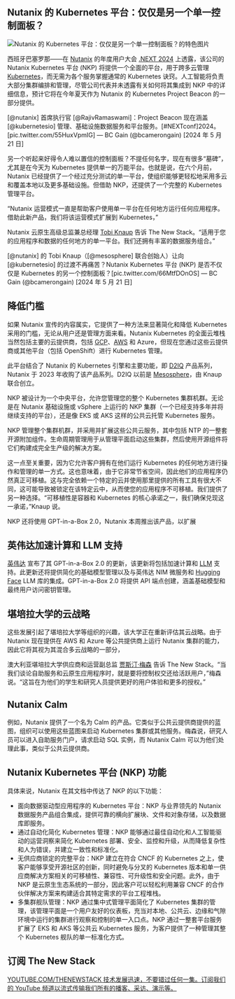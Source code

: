 ## Nutanix 的 Kubernetes 平台：仅仅是另一个单一控制面板？

![Nutanix 的 Kubernetes 平台：仅仅是另一个单一控制面板？的特色图片](https://cdn.thenewstack.io/media/2024/05/06a59fb7-anne-nygard-rjtmsjld2bq-unsplash-1-1024x683.jpg)

西班牙巴塞罗那——在 [Nutanix](https://thenewstack.io/nutanix-adds-3-new-parts-to-its-multicloud-dm-platform/) 的年度用户大会 [.NEXT 2024](https://www.nutanix.com/next) 上透露，该公司的 Nutanix Kubernetes 平台 (NKP) 将提供一个全面的平台，用于跨多云管理 [Kubernetes](https://thenewstack.io/kubernetes/)，而无需为各个服务掌握通常的 Kubernetes 诀窍。人工智能将负责大部分集群编排和管理，尽管公司代表并未透露有关如何将其集成到 NKP 中的详细信息，预计它将在今年夏天作为 Nutanix 的 Kubernetes Project Beacon 的一部分提供。

[@nutanix] 首席执行官 [@RajivRamaswami]：Project Beacon 现在涵盖 [@kubernetesio] 管理、基础设施数据服务和平台服务。[#NEXTconf]2024。[pic.twitter.com/55HuxVpmIG]
— BC Gain (@bcamerongain)
[2024 年 5 月 21 日]

另一个听起来好得令人难以置信的控制面板？不提任何名字，现在有很多“墓碑”，尤其是在今天为 Kubernetes 提供单一的万能平台。也就是说，在六个月前，Nutanix 已经提供了一个经过充分测试的单一平台，使组织能够更轻松地采用多云和覆盖本地以及更多基础设施。但借助 NKP，还提供了一个完整的 Kubernetes 管理平台。

“Nutanix 运营模式一直是帮助客户使用单一平台在任何地方运行任何应用程序。借助此新产品，我们将该运营模式扩展到 Kubernetes，”

Nutanix 云原生高级总监兼总经理 [Tobi Knaup](https://www.linkedin.com/in/tobiasknaup/) 告诉 The New Stack。“适用于您的应用程序和数据的任何地方的单一平台。我们还拥有丰富的数据服务组合。”

[@nutanix] 的 Tobi Knaup（[@mesosphere] 联合创始人）让向 [@kubernetesio] 的过渡不再痛苦？Nutanix Kubernetes 平台 (NKP) 是否不仅仅是 Kubernetes 的另一个控制面板？[pic.twitter.com/66MtfDOnOS]
— BC Gain (@bcamerongain)
[2024 年 5 月 21 日]

## 降低门槛

如果 Nutanix 宣传的内容属实，它提供了一种方法来显著简化和降低 Kubernetes 采用的门槛，无论从用户还是管理方面来看。Nutanix Kubernetes 的全面云堆栈当然包括主要的云提供商，包括 [GCP](https://cloud.google.com/?utm_content=inline+mention)、[AWS](https://aws.amazon.com/?utm_content=inline+mention) 和 Azure，但现在您通过这些云提供商或其他平台（包括 OpenShift）进行 Kubernetes 管理。

此平台结合了 Nutanix 的 Kubernetes 引擎和主要功能，即 [D2IQ](https://thenewstack.io/d2iq-formerly-mesosphere-brings-enterprise-management-to-kubernetes/) 产品系列，Nutanix 于 2023 年收购了该产品系列。D2IQ 以前是 [Mesosphere](https://thenewstack.io/kubernetes-mesosphere-and-the-art-of-distributed-computing/)，由 Knaup 联合创立。

NKP 被设计为一个中央平台，允许您管理您的整个 Kubernetes 集群机群。无论是在 Nutanix 基础设施或 vSphere 上运行的 NKP 集群（一个已经支持多年并将继续支持的平台），还是像 EKS 或 AKS 这样的公共云托管 Kubernetes 服务。

NKP 管理整个集群机群，并采用并扩展这些公共云服务，其中包括 NTP 的一整套开源附加组件。生命周期管理用于从管理平面启动这些集群，然后使用开源组件将它们构建成完全生产级的解决方案。

这一点至关重要，因为它允许客户拥有在他们运行 Kubernetes 的任何地方进行操作和管理的单一方式。这也意味着，由于它非常节省空间，因此他们的应用程序仍然真正可移植。这与完全依赖一个特定的云并使用那里提供的所有工具有很大不同，这可能导致被锁定在该特定云中，从而使您的应用程序不可移植。我们提供了另一种选择。“可移植性是容器和 Kubernetes 的核心承诺之一，我们确保兑现这一承诺，”Knaup 说。

NKP 还将使用 GPT-in-a-Box 2.0，Nutanix 本周推出该产品，以扩展
## 英伟达加速计算和 LLM 支持

[英伟达](https://thenewstack.io/nvidia-ceo-details-a-new-ai-way-of-developing-software/) 宣布了其 GPT-in-a-Box 2.0 的更新，该更新将包括加速计算和 [LLM](https://thenewstack.io/how-to-set-up-and-run-a-local-llm-with-ollama-and-llama-2/) 支持。此更新还将提供简化的基础模型管理以及与英伟达 NIM 微服务和 [Hugging Face](https://thenewstack.io/how-hugging-face-positions-itself-in-the-open-llm-stack/) LLM 库的集成。GPT-in-a-Box 2.0 将提供 API 端点创建，涵盖基础模型和最终用户访问密钥管理。

## 堪培拉大学的云战略

这些发展引起了堪培拉大学等组织的兴趣，该大学正在重新评估其云战略。由于 Nutanix 现在提供在 AWS 和 Azure 等公共提供商上运行 Nutanix 集群的能力，因此它将其视为其混合多云战略的一部分，

澳大利亚堪培拉大学供应商和运营副总监 [贾斯汀·梅森](https://www.linkedin.com/in/justin-mason-960558122/?originalSubdomain=au) 告诉 The New Stack。“当我们谈论自助服务和云原生应用程序时，就是要将控制权交还给活跃用户，”梅森说。“这旨在为他们的学生和研究人员提供更好的用户体验和更多的授权。”

## Nutanix Calm

例如，Nutanix 提供了一个名为 Calm 的产品。它类似于公共云提供商提供的蓝图，组织可以使用这些蓝图来启动 Kubernetes 集群或其他服务。梅森说，研究人员可以进入自助服务门户，请求启动 SQL 实例，而 Nutanix Calm 可以为他们处理此事，类似于公共云提供商。

## Nutanix Kubernetes 平台 (NKP) 功能

具体来说，Nutanix 在其文档中传达了 NKP 的以下功能：

- 面向数据驱动型应用程序的 Kubernetes 平台：NKP 与业界领先的 Nutanix 数据服务产品组合集成，提供可靠的横向扩展块、文件和对象存储，以及数据库即服务。
- 通过自动化简化 Kubernetes 管理：NKP 能够通过最佳自动化和人工智能驱动的运营洞察来简化 Kubernetes 部署、安全、监控和升级，从而降低复杂性和人为错误，并建立一致性和标准化。
- 无供应商锁定的完整平台：NKP 建立在符合 CNCF 的 Kubernetes 之上，使客户能够享受开源社区的创新，同时避免与分叉的 Kubernetes 版本和单一供应商解决方案相关的可移植性、兼容性、可升级性和安全问题。此外，由于 NKP 是云原生生态系统的一部分，因此客户可以轻松利用兼容 CNCF 的合作伙伴解决方案来构建适合其特定需求的平台工程堆栈。
- 多集群舰队管理：NKP 通过集中式管理平面简化了 Kubernetes 集群的管理，该管理平面是一个用户友好的仪表板，充当对本地、公共云、边缘和气隙环境中运行的集群进行观察和控制的单一入口点。NKP 通过一整套平台服务扩展了 EKS 和 AKS 等公共云 Kubernetes 服务，为客户提供了一种管理其整个 Kubernetes 舰队的单一标准化方式。

## 订阅 The New Stack

[
YOUTUBE.COM/THENEWSTACK
技术发展迅速，不要错过任何一集。订阅我们的 YouTube
频道以流式传输我们所有的播客、采访、演示等。
](https://youtube.com/thenewstack?sub_confirmation=1)